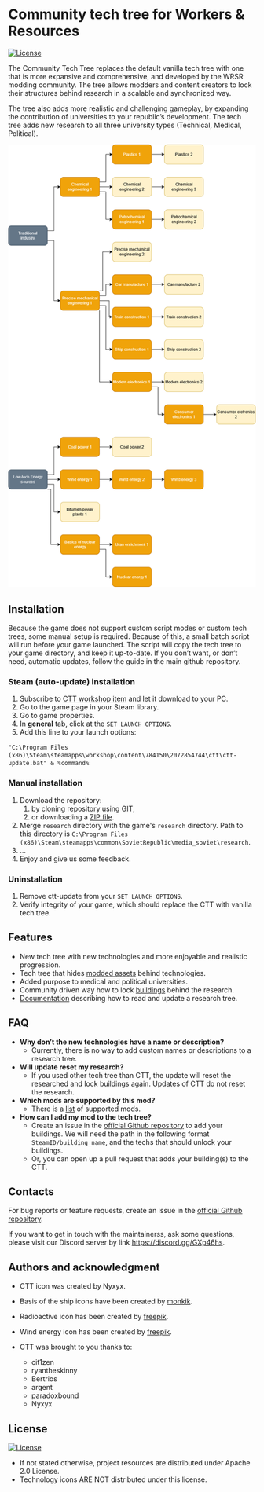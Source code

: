 # Community tech tree for Workers & Resources

[![License](https://img.shields.io/badge/License-Apache%202.0-blue.svg)](https://opensource.org/licenses/Apache-2.0)

The Community Tech Tree replaces the default vanilla tech tree with one
that is more expansive and comprehensive, and developed by the WRSR modding community.
The tree allows modders and content creators to lock their structures behind research
in a scalable and synchronized way.

The tree also adds more realistic and challenging gameplay, by expanding the contribution
of universities to your republic’s development. The tech tree adds new research to
all three university types (Technical, Medical, Political).

![Community tech tree flowchart][1]

## Installation

Because the game does not support custom script modes or custom tech trees, some manual setup
is required. Because of this, a small batch script will run before your game launched.
The script will copy the tech tree to your game directory, and keep it up-to-date.
If you don’t want, or don’t need, automatic updates, follow the guide in the main github repository.

### Steam (auto-update) installation

1. Subscribe to [CTT workshop item][8] and let it download to your PC.
2. Go to the game page in your Steam library.
3. Go to game properties.
4. In **general** tab, click at the `SET LAUNCH OPTIONS`.
5. Add this line to your launch options:
```
"C:\Program Files (x86)\Steam\steamapps\workshop\content\784150\2072854744\ctt\ctt-update.bat" & %command%
```

### Manual installation

1. Download the repository:
   1. by cloning repository using GIT,
   2. or downloading a [ZIP file][3].
2. Merge `research` directory with the game's `research` directory.
   Path to this directory is
   `C:\Program Files (x86)\Steam\steamapps\common\SovietRepublic\media_soviet\research`.
3. ...
4. Enjoy and give us some feedback.

### Uninstallation

1. Remove ctt-update from your `SET LAUNCH OPTIONS`.
2. Verify integrity of your game, which should replace the CTT with vanilla tech tree.

## Features

* New tech tree with new technologies and more enjoyable and
  realistic progression.
* Tech tree that hides [modded assets][7] behind technologies.
* Added purpose to medical and political universities.
* Community driven way how to lock [buildings][7] behind the research.
* [Documentation][4] describing how to read and update a research tree.

## FAQ

* **Why don’t the new technologies have a name or description?**
   * Currently, there is no way to add custom names or descriptions to a research tree.
* **Will update reset my research?**
   * If you used other tech tree than CTT, the update will reset the researched
     and lock buildings again. Updates of CTT do not reset the research.
* **Which mods are supported by this mod?**
   * There is a [list][7] of supported mods.
* **How can I add my mod to the tech tree?**
   * Create an issue in the [official Github repository][2] to add your buildings.
     We will need the path in the following format `SteamID/building_name`,
     and the techs that should unlock your buildings.
   * Or, you can open up a pull request that adds your building(s) to the CTT.

## Contacts

For bug reports or feature requests, create an issue in the
[official Github repository][2].

If you want to get in touch with the maintainerss, ask some questions,
please visit our Discord server by link https://discord.gg/GXp46hs.

## Authors and acknowledgment

* CTT icon was created by Nyxyx.
* Basis of the ship icons have been created by [monkik][5].
* Radioactive icon has been created by [freepik][6].
* Wind energy icon has been created by [freepik][6].

* CTT was brought to you thanks to:
   * cit1zen
   * ryantheskinny
   * Bertrios
   * argent
   * paradoxbound
   * Nyxyx

## License

[![License](https://img.shields.io/badge/License-Apache%202.0-blue.svg)](https://opensource.org/licenses/Apache-2.0)

* If not stated otherwise, project resources are distributed under Apache 2.0 License.
* Technology icons ARE NOT distributed under this license.

[1]: resources/techtree.png
[2]: https://github.com/cit1zen/workers-and-resources-community-tech-tree
[3]: https://github.com/cit1zen/workers-and-resources-community-tech-tree/archive/master.zip
[4]: docs/research.md
[5]: https://www.flaticon.com/authors/monkik
[6]: https://www.flaticon.com/authors/freepik
[7]: docs/supported_mods.md
[8]: https://steamcommunity.com/sharedfiles/filedetails/?id=2072854744
